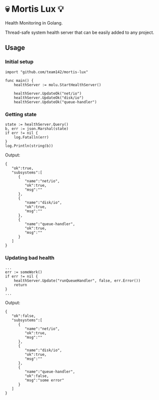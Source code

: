 # 💀 Mortis Lux 💡

Health Monitoring in Golang.

Thread-safe system health server that can be easily added to any project.


## Usage

### Initial setup

```
import "github.com/team142/mortis-lux"
    
func main() {
	healthServer := molu.StartHealthServer()

	healthServer.UpdateOk("net/io")
	healthServer.UpdateOk("disk/io")
	healthServer.UpdateOk("queue-handler")
```

### Getting state

```
state := healthServer.Query()
b, err := json.Marshal(state)
if err != nil {
    log.Fatalln(err)
}
log.Println(string(b))
```

Output:
```
{
   "ok":true,
   "subsystems":[
      {
         "name":"net/io",
         "ok":true,
         "msg":""
      },
      {
         "name":"disk/io",
         "ok":true,
         "msg":""
      },
      {
         "name":"queue-handler",
         "ok":true,
         "msg":""
      }
   ]
}
```

### Updating bad health

```
...
err := someWork()
if err != nil {
    healthServer.Update("runQueueHandler", false, err.Error())
    return
}
...
```



Output:
```
{
   "ok":false,
   "subsystems":[
      {
         "name":"net/io",
         "ok":true,
         "msg":""
      },
      {
         "name":"disk/io",
         "ok":true,
         "msg":""
      },
      {
         "name":"queue-handler",
         "ok":false,
         "msg":"some error"
      }
   ]
}
```
